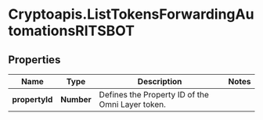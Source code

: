 # Cryptoapis.ListTokensForwardingAutomationsRITSBOT

## Properties

Name | Type | Description | Notes
------------ | ------------- | ------------- | -------------
**propertyId** | **Number** | Defines the Property ID of the Omni Layer token. | 


